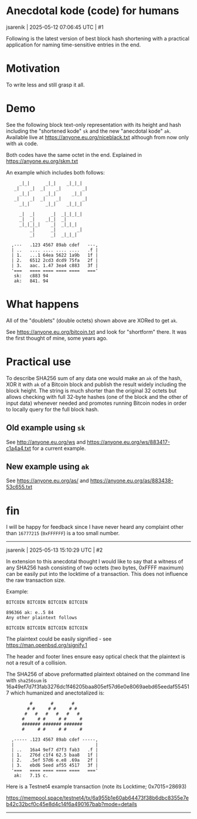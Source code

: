 # Anecdotal kode (code) for humans

jsarenik | 2025-05-12 07:06:45 UTC | #1

Following is the latest version of best block hash shortening with a practical application for naming time-sensitive entries in the end.

# Motivation

To write less and still grasp it all.

# Demo

See the following block text-only representation with its height and hash including the "shortened kode" `sk` and the new "anecdotal kode" `ak`. Available live at 
https://anyone.eu.org/niceblack.txt although from now only with `ak` code.

Both codes have the same octet in the end. Explained in https://anyone.eu.org/skm.txt

An example which includes both follows:

```
     _|_|      _|_|    _|_|_|    
   _|    _|  _|    _|        _|  
     _|_|      _|_|      _|_|    
   _|    _|  _|    _|        _|  
     _|_|      _|_|    _|_|_|    

     _|  _|      _|  _|_|_|_|  
     _|  _|    _|_|  _|        
     _|_|_|_|    _|  _|_|_|    
         _|      _|        _|  
         _|      _|  _|_|_|    

  ,---   .123 4567 89ab cdef   ---,
  | ..   .... .... .... ....   .f |
  | 1.   ...1 64ea 5622 1a9b   1f |
  | 2.   6512 2cd3 dcd9 75fa   2f |
  | 3.   aac. 1.47 3ea4 c883   3f |
  '===   ==== ==== ==== ====   ==='
   sk:   c883 94
   ak:   841. 94
```

# What happens

All of the "doublets" (double octets) shown above are XORed to get `ak`.

See https://anyone.eu.org/bitcoin.txt and look for "shortform" there. It was the first thought of mine, some years ago.

# Practical use

To describe SHA256 sum of any data one would make an `ak` of the hash, XOR it with `ak` of a Bitcoin block and publish the result widely including the block height. The string is much shorter than the original 32 octets but allows checking with full 32-byte hashes (one of the block and the other of input data) whenever needed and promotes running Bitcoin nodes in order to locally query for the full block hash. 

## Old example using `sk`

See http://anyone.eu.org/ws and https://anyone.eu.org/ws/883417-c1a4a4.txt for a current example.

## New example using `ak`

See https://anyone.eu.org/as/ and https://anyone.eu.org/as/883438-53c655.txt

# fin

I will be happy for feedback since I have never heard any complaint other than `16777215` (`0xFFFFFF`) is a too small number.

-------------------------

jsarenik | 2025-05-13 15:10:29 UTC | #2

In extension to this anecdotal thought I would like to say that a witness of any SHA256 hash consisting of two octets (two bytes, 0xFFFF maximum) can be easily put into the locktime of a transaction. This does not influence the raw transaction size.

Example:

```
BITCOIN BITCOIN BITCOIN BITCOIN

896366 ak: e..5 84
Any other plaintext follows

BITCOIN BITCOIN BITCOIN BITCOIN
```

The plaintext could be easily signified - see https://man.openbsd.org/signify.1

The header and footer lines ensure easy optical check that the plaintext is not a result of a collision.

The SHA256 of above preformatted plaintext obtained on the command line with `sha256sum` is 16a49ef7d7f3fab3276dc1f46205baa805ef57d6e0e8069aebd65eedaf554517 which humanized and anectotalized is:

```
         #       #       #
        # #     # #     # #
       #   #   #   #   #   #
      #     # #     # #     #
      ####### ####### #######
      #     # #     # #     #

  ,----- .123 4567 89ab cdef -----,
  |                               |
  | ..   16a4 9ef7 d7f3 fab3   .f |
  | 1.   276d c1f4 62.5 baa8   1f |
  | 2.   .5ef 57d6 e.e8 .69a   2f |
  | 3.   ebd6 5eed af55 4517   3f |
  '===   ==== ==== ==== ====   ==='
   ak:   7.15 c.
```

Here is a Testnet4 example transaction (note its Locktime; 0x7015=28693)

https://mempool.space/testnet4/tx/6a955b1e60ab64473f38b6dbc8355e7eb42c32bcf0c45e8d4c14f6a490167bab?mode=details

-------------------------

